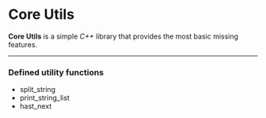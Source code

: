 # Core Utils
**Core Utils** is a simple *C++* library that provides the most basic missing features.

---

### Defined utility functions
* split_string
* print_string_list
* hast_next

